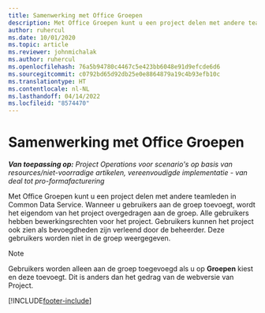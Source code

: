 ```yaml
---
title: Samenwerking met Office Groepen
description: Met Office Groepen kunt u een project delen met andere teamleden binnen Common Data Service.
author: ruhercul
ms.date: 10/01/2020
ms.topic: article
ms.reviewer: johnmichalak
ms.author: ruhercul
ms.openlocfilehash: 76a5b94780c4467c5e423bb6048e91d9efcde6d6
ms.sourcegitcommit: c0792bd65d92db25e0e8864879a19c4b93efb10c
ms.translationtype: HT
ms.contentlocale: nl-NL
ms.lasthandoff: 04/14/2022
ms.locfileid: "8574470"
---
```

# <a name="collaboration-with-office-groups"></a>Samenwerking met Office Groepen

_**Van toepassing op:** Project Operations voor scenario's op basis van resources/niet-voorradige artikelen, vereenvoudigde implementatie - van deal tot pro-formafacturering_



Met Office Groepen kunt u een project delen met andere teamleden in Common Data Service. Wanneer u gebruikers aan de groep toevoegt, wordt het eigendom van het project overgedragen aan de groep. Alle gebruikers hebben bewerkingsrechten voor het project. Gebruikers kunnen het project ook zien als bevoegdheden zijn verleend door de beheerder. Deze gebruikers worden niet in de groep weergegeven.

> [!NOTE] 
> Gebruikers worden alleen aan de groep toegevoegd als u op **Groepen** kiest en deze toevoegt. Dit is anders dan het gedrag van de webversie van Project. 



[!INCLUDE[footer-include](../includes/footer-banner.md)]